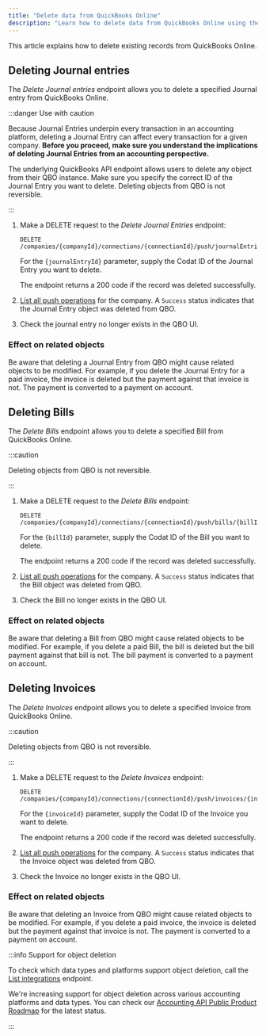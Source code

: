 ```yaml
---
title: "Delete data from QuickBooks Online"
description: "Learn how to delete data from QuickBooks Online using the delete endpoints"
---
```


This article explains how to delete existing records from QuickBooks Online.

## Deleting Journal entries

The _Delete Journal entries_ endpoint allows you to delete a specified Journal entry from QuickBooks Online.

:::danger Use with caution

Because Journal Entries underpin every transaction in an accounting platform, deleting a Journal Entry can affect every transaction for a given company. **Before you proceed, make sure you understand the implications of deleting Journal Entries from an accounting perspective.**

The underlying QuickBooks API endpoint allows users to delete any object from their QBO instance. Make sure you specify the correct ID of the Journal Entry you want to delete. Deleting objects from QBO is not reversible.

:::

1. Make a DELETE request to the _Delete Journal Entries_ endpoint:

   ```http title="Delete a Journal Entry"
   DELETE /companies/{companyId}/connections/{connectionId}/push/journalEntries/{journalEntryId}
   ```

   For the `{journalEntryId}` parameter, supply the Codat ID of the Journal Entry you want to delete.

   The endpoint returns a 200 code if the record was deleted successfully.

2. [List all push operations](/codat-api#/operations/get-company-push-history) for the company. A `Success` status indicates that the Journal Entry object was deleted from QBO.

3. Check the journal entry no longer exists in the QBO UI.

### Effect on related objects

Be aware that deleting a Journal Entry from QBO might cause related objects to be modified. For example, if you delete the Journal Entry for a paid invoice, the invoice is deleted but the payment against that invoice is not. The payment is converted to a payment on account. 

## Deleting Bills

The _Delete Bills_ endpoint allows you to delete a specified Bill from QuickBooks Online.

:::caution 

Deleting objects from QBO is not reversible.

:::

1. Make a DELETE request to the _Delete Bills_ endpoint:

   ```http title="Delete a Bill"
   DELETE /companies/{companyId}/connections/{connectionId}/push/bills/{billId}
   ```

   For the `{billId}` parameter, supply the Codat ID of the Bill you want to delete.

   The endpoint returns a 200 code if the record was deleted successfully.

2. [List all push operations](/codat-api#/operations/get-company-push-history) for the company. A `Success` status indicates that the Bill object was deleted from QBO.

3. Check the Bill no longer exists in the QBO UI.

### Effect on related objects

Be aware that deleting a Bill from QBO might cause related objects to be modified. For example, if you delete a paid Bill, the bill is deleted but the bill payment against that bill is not. The bill payment is converted to a payment on account. 

## Deleting Invoices

The _Delete Invoices_ endpoint allows you to delete a specified Invoice from QuickBooks Online.

:::caution 

Deleting objects from QBO is not reversible.

:::

1. Make a DELETE request to the _Delete Invoices_ endpoint:

   ```http title="Delete an Invoice"
   DELETE /companies/{companyId}/connections/{connectionId}/push/invoices/{invoiceId}
   ```

   For the `{invoiceId}` parameter, supply the Codat ID of the Invoice you want to delete.

   The endpoint returns a 200 code if the record was deleted successfully.

2. [List all push operations](/codat-api#/operations/get-company-push-history) for the company. A `Success` status indicates that the Invoice object was deleted from QBO.

3. Check the Invoice no longer exists in the QBO UI.

### Effect on related objects

Be aware that deleting an Invoice from QBO might cause related objects to be modified. For example, if you delete a paid invoice, the invoice is deleted but the payment against that invoice is not. The payment is converted to a payment on account. 

:::info Support for object deletion

To check which data types and platforms support object deletion, call the [List integrations](/codat-api#/operations/list-integrations) endpoint. 

We're increasing support for object deletion across various accounting platforms and data types. You can check our [Accounting API Public Product Roadmap](https://portal.productboard.com/codat/7-public-product-roadmap/tabs/46-accounting-api) for the latest status.

:::
